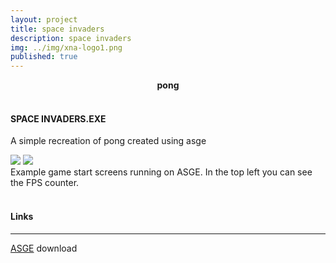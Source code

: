 ```yaml
---
layout: project
title: space invaders
description: space invaders
img: ../img/xna-logo1.png 
published: true
---
```


<center><b>pong</b></center><br/>

#### SPACE INVADERS.EXE
A simple recreation of pong created using asge

<!--<div class="img_row">
	<img class="col two" src="{{ site.baseurl }}/img/asge_01.png" alt="" title="example image"/>
	<img class="col one" src="{{ site.baseurl }}/img/asge_02.png" alt="" title="example image"/>
</div> -->

<div class="owl-carousel owl-theme">
<a href="{{ site.baseurl }}/img/asge_03.png" target="_blank"><img src="{{ site.baseurl }}/img/asge_03.png" /></a>
<a href="{{ site.baseurl }}/img/asge_04.png" target="_blank"><img src="{{ site.baseurl }}/img/asge_04.png" /></a>
</div>

<div class="col three caption">
	Example game start screens running on ASGE. In the top left you can see the FPS counter. 
</div>

<br/>

#### Links
----
[ASGE][asge] download

[asge]: https://github.com/UWEGames-ESD/pong-CWardee